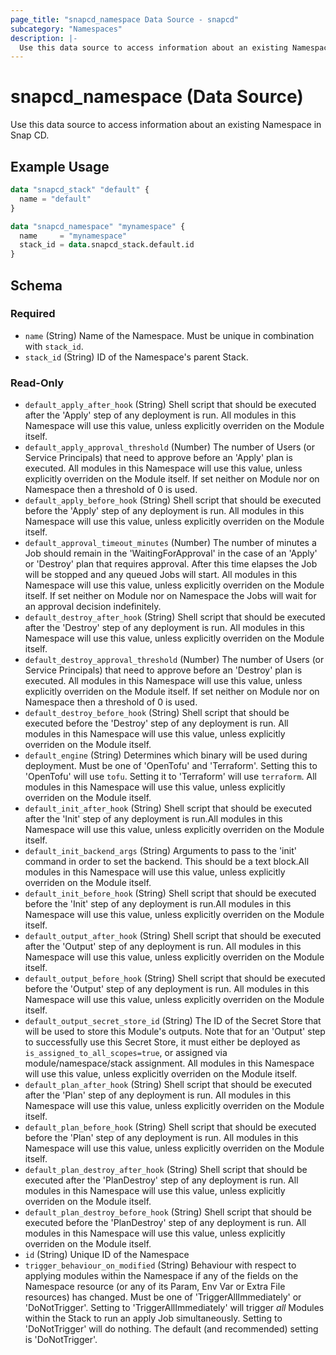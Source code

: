 ```yaml
---
page_title: "snapcd_namespace Data Source - snapcd"
subcategory: "Namespaces"
description: |-
  Use this data source to access information about an existing Namespace in Snap CD.
---
```


# snapcd_namespace (Data Source)

Use this data source to access information about an existing Namespace in Snap CD.


## Example Usage

```terraform
data "snapcd_stack" "default" {
  name = "default"
}

data "snapcd_namespace" "mynamespace" {
  name     = "mynamespace"
  stack_id = data.snapcd_stack.default.id
}
```

<!-- schema generated by tfplugindocs -->
## Schema

### Required

- `name` (String) Name of the Namespace. Must be unique in combination with `stack_id`.
- `stack_id` (String) ID of the Namespace's parent Stack.

### Read-Only

- `default_apply_after_hook` (String) Shell script that should be executed after the 'Apply' step of any deployment is run. All modules in this Namespace will use this value, unless explicitly overriden on the Module itself.
- `default_apply_approval_threshold` (Number) The number of Users (or Service Principals) that need to approve before an 'Apply' plan is executed. All modules in this Namespace will use this value, unless explicitly overriden on the Module itself. If set neither on Module nor on Namespace then a threshold of 0 is used.
- `default_apply_before_hook` (String) Shell script that should be executed before the 'Apply' step of any deployment is run. All modules in this Namespace will use this value, unless explicitly overriden on the Module itself.
- `default_approval_timeout_minutes` (Number) The number of minutes a Job should remain in the 'WaitingForApproval' in the case of an 'Apply' or 'Destroy' plan that requires approval. After this time elapses the Job will be stopped and any queued Jobs will start. All modules in this Namespace will use this value, unless explicitly overriden on the Module itself. If set neither on Module nor on Namespace the Jobs will wait for an approval decision indefinitely.
- `default_destroy_after_hook` (String) Shell script that should be executed after the 'Destroy' step of any deployment is run. All modules in this Namespace will use this value, unless explicitly overriden on the Module itself.
- `default_destroy_approval_threshold` (Number) The number of Users (or Service Principals) that need to approve before an 'Destroy' plan is executed. All modules in this Namespace will use this value, unless explicitly overriden on the Module itself. If set neither on Module nor on Namespace then a threshold of 0 is used.
- `default_destroy_before_hook` (String) Shell script that should be executed before the 'Destroy' step of any deployment is run. All modules in this Namespace will use this value, unless explicitly overriden on the Module itself.
- `default_engine` (String) Determines which binary will be used during deployment. Must be one of 'OpenTofu' and 'Terraform'. Setting this to 'OpenTofu' will use `tofu`. Setting it to 'Terraform' will use `terraform`. All modules in this Namespace will use this value, unless explicitly overriden on the Module itself.
- `default_init_after_hook` (String) Shell script that should be executed after the 'Init' step of any deployment is run.All modules in this Namespace will use this value, unless explicitly overriden on the Module itself.
- `default_init_backend_args` (String) Arguments to pass to the 'init' command in order to set the backend. This should be a text block.All modules in this Namespace will use this value, unless explicitly overriden on the Module itself.
- `default_init_before_hook` (String) Shell script that should be executed before the 'Init' step of any deployment is run.All modules in this Namespace will use this value, unless explicitly overriden on the Module itself.
- `default_output_after_hook` (String) Shell script that should be executed after the 'Output' step of any deployment is run. All modules in this Namespace will use this value, unless explicitly overriden on the Module itself.
- `default_output_before_hook` (String) Shell script that should be executed before the 'Output' step of any deployment is run. All modules in this Namespace will use this value, unless explicitly overriden on the Module itself.
- `default_output_secret_store_id` (String) The ID of the Secret Store that will be used to store this Module's outputs. Note that for an 'Output' step to successfully use this Secret Store, it must either be deployed as `is_assigned_to_all_scopes=true`, or assigned via module/namespace/stack assignment. All modules in this Namespace will use this value, unless explicitly overriden on the Module itself.
- `default_plan_after_hook` (String) Shell script that should be executed after the 'Plan' step of any deployment is run. All modules in this Namespace will use this value, unless explicitly overriden on the Module itself.
- `default_plan_before_hook` (String) Shell script that should be executed before the 'Plan' step of any deployment is run. All modules in this Namespace will use this value, unless explicitly overriden on the Module itself.
- `default_plan_destroy_after_hook` (String) Shell script that should be executed after the 'PlanDestroy' step of any deployment is run. All modules in this Namespace will use this value, unless explicitly overriden on the Module itself.
- `default_plan_destroy_before_hook` (String) Shell script that should be executed before the 'PlanDestroy' step of any deployment is run. All modules in this Namespace will use this value, unless explicitly overriden on the Module itself.
- `id` (String) Unique ID of the Namespace
- `trigger_behaviour_on_modified` (String) Behaviour with respect to applying modules within the Namespace if any of the fields on the Namespace resource (or any of its Param, Env Var or Extra File resources) has changed. Must be one of 'TriggerAllImmediately' or 'DoNotTrigger'. Setting to 'TriggerAllImmediately' will trigger *all* Modules within the Stack to run an apply Job simultaneously. Setting to 'DoNotTrigger' will do nothing. The default (and recommended) setting is 'DoNotTrigger'.
